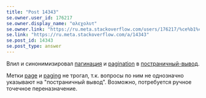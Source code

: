 ```yaml
---
title: "Post 14343"
se.owner.user_id: 176217
se.owner.display_name: "αλεχολυτ"
se.owner.link: "https://ru.meta.stackoverflow.com/users/176217/%ce%b1%ce%bb%ce%b5%cf%87%ce%bf%ce%bb%cf%85%cf%84"
se.link: "https://ru.meta.stackoverflow.com/a/14343"
se.post_id: 14343
se.post_type: answer
---
```

<p>Влил и синонимизировал <a href="https://ru.stackoverflow.com/questions/tagged/%d0%bf%d0%b0%d0%b3%d0%b8%d0%bd%d0%b0%d1%86%d0%b8%d1%8f" class="s-tag post-tag" title="показать вопросы с меткой [пагинация]" aria-label="показать вопросы с меткой [пагинация]" rel="tag" aria-labelledby="tag-пагинация-tooltip-container" data-tag-menu-origin="Unknown">пагинация</a> и <a href="https://ru.stackoverflow.com/questions/tagged/pagination" class="s-tag post-tag" title="показать вопросы с меткой [pagination]" aria-label="показать вопросы с меткой [pagination]" rel="tag" aria-labelledby="tag-pagination-tooltip-container" data-tag-menu-origin="Unknown">pagination</a> в <a href="https://ru.stackoverflow.com/questions/tagged/%d0%bf%d0%be%d1%81%d1%82%d1%80%d0%b0%d0%bd%d0%b8%d1%87%d0%bd%d1%8b%d0%b9-%d0%b2%d1%8b%d0%b2%d0%be%d0%b4" class="s-tag post-tag" title="показать вопросы с меткой [постраничный-вывод]" aria-label="показать вопросы с меткой [постраничный-вывод]" rel="tag" aria-labelledby="tag-постраничный-вывод-tooltip-container" data-tag-menu-origin="Unknown">постраничный-вывод</a>.</p>
<p>Метки <a href="https://ru.stackoverflow.com/questions/tagged/page" class="s-tag post-tag" title="показать вопросы с меткой [page]" aria-label="показать вопросы с меткой [page]" rel="tag" aria-labelledby="tag-page-tooltip-container" data-tag-menu-origin="Unknown">page</a> и <a href="https://ru.stackoverflow.com/questions/tagged/paging" class="s-tag post-tag" title="показать вопросы с меткой [paging]" aria-label="показать вопросы с меткой [paging]" rel="tag" aria-labelledby="tag-paging-tooltip-container" data-tag-menu-origin="Unknown">paging</a> не трогал, т.к. вопросы по ним не однозначно указывают на &quot;постраничный вывод&quot;. Возможно, потребуется ручное точечное переназначение.</p>

